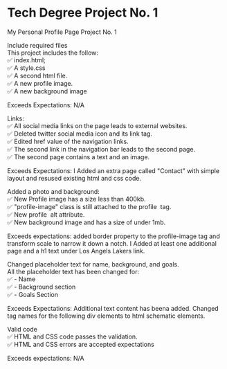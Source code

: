 # Tech Degree Project No. 1

My Personal Profile Page Project No. 1

Include required files<br/>
This project includes the follow: <br/>
✅ index.html;<br/>
✅ A style.css<br/>
✅ A second html file.<br/>
✅ A new profile image.<br/>
✅ A new background image<br/>

Exceeds Expectations: N/A<br/>

Links:<br/>
✅ All social media links on the page leads to external websites.<br/>
✅ Deleted twitter social media icon and its link <a> tag.<br/>
✅ Edited href value of the navigation links.<br/>
✅ The second link in the navigation bar leads to the second page.<br/>
✅ The second page contains a text and an image.<br/>

Exceeds Expectations: I Added an extra page called "Contact" with simple layout and resused existing html and css code.<br/>

Added a photo and background:<br/>
✅ New Profile image has a size less than 400kb.<br/>
✅ "profile-image" class is still attached to the profile <img> tag.<br/>
✅ New profile <img> alt attribute.<br/>
✅ New background image and has a size of under 1mb.<br/>

Exceeds expectations: added border property to the profile-image tag and transform scale to narrow it down a notch.
I Added at least one additional page and a h1 text under Los Angels Lakers link.<br/>

Changed placeholder text for name, background, and goals.<br/>
All the placeholder text has been changed for:<br/>
✅ - Name<br/>
✅ - Background section<br/>
✅ - Goals Section<br/>

Exceeds Expectations: Additional text content has beena added. Changed tag names for the following div elements to html schematic elements.<br/>

Valid code<br/>
✅ HTML and CSS code passes the validation.<br/>
✅ HTML and CSS errors are accepted expectations<br/>

Exceeds expectations: N/A<br/>
